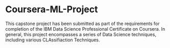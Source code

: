# Coursera-ML-Project
This capstone project has been submitted as part of the requirements for completion of the IBM Data Science Professional Certificate on Coursera. In general, this project encompasses a series of Data Science techniques, including various CLAssifiaction Techniques.
